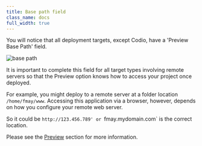 ```yaml
---
title: Base path field
class_name: docs
full_width: true
---
```


You will notice that all deployment targets, except Codio, have a 'Preview Base Path' field. 

![base path](/img/docs/deploy-basepath.png)

It is important to complete this field for all target types involving remote servers so that the Preview option knows how to access your project once deployed.

For example, you might deploy to a remote server at a folder location `/home/fmay/www`. Accessing this application via a browser, however, depends on how you configure your remote web server. 

So it could be `http://123.456.789' or `fmay.mydomain.com` is the correct location.

Please see the [Preview](/docs/ide/features/inline-preview) section for more information.

